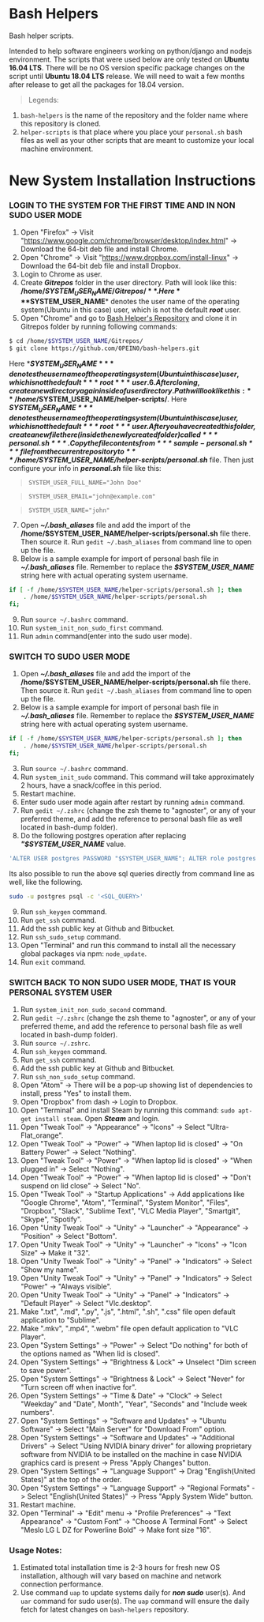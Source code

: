 # Bash Helpers
Bash helper scripts.

Intended to help software engineers working on python/django and nodejs environment. The scripts that were used below are only tested on **Ubuntu 16.04 LTS**. There will be no OS version specific package changes on the script until **Ubuntu 18.04 LTS** release. We will need to wait a few months after release to get all the packages for 18.04 version.

>Legends:

1. `bash-helpers` is the name of the repository and the folder name where this repository is cloned.
2. `helper-scripts` is that place where you place your `personal.sh` bash files as well as your other scripts that are meant to customize your local machine  environment.

# New System Installation Instructions

### LOGIN TO THE SYSTEM FOR THE FIRST TIME AND IN NON SUDO USER MODE
1. Open "Firefox" -> Visit "https://www.google.com/chrome/browser/desktop/index.html" -> Download the 64-bit deb file and install Chrome.
2. Open "Chrome" -> Visit "https://www.dropbox.com/install-linux" -> Download the 64-bit deb file and install Dropbox.
3. Login to Chrome as user.
4. Create ***Gitrepos*** folder in the user directory. Path will look like this: **/home/$SYSTEM_USER_NAME/Gitrepos/**. Here ***$SYSTEM_USER_NAME*** denotes the user name of the operating system(Ubuntu in this case) user, which is not the default ***root*** user.
5. Open "Chrome" and go to [Bash Helper's Repository](https://github.com/0PEIN0/bash-helpers) and clone it in Gitrepos folder by running following commands:
```sh
$ cd /home/$SYSTEM_USER_NAME/Gitrepos/
$ git clone https://github.com/0PEIN0/bash-helpers.git
```
Here ***$SYSTEM_USER_NAME*** denotes the user name of the operating system(Ubuntu in this case) user, which is not the default ***root*** user.
6. After cloning, create a new directory again inside of user directory. Path will look like this: **/home/$SYSTEM_USER_NAME/helper-scripts/**. Here ***$SYSTEM_USER_NAME*** denotes the user name of the operating system(Ubuntu in this case) user, which is not the default ***root*** user. After you have created this folder, create a new file there(inside the newly created folder) called ***personal.sh***. Copy the file contents from ***sample-personal.sh*** file from the current repository to ***/home/$SYSTEM_USER_NAME/helper-scripts/personal.sh*** file. Then just configure your info in ***personal.sh*** file like this:

>`SYSTEM_USER_FULL_NAME="John Doe"`

>`SYSTEM_USER_EMAIL="john@example.com"`

>`SYSTEM_USER_NAME="john"`

7. Open ***~/.bash_aliases*** file and add the import of the **/home/$SYSTEM_USER_NAME/helper-scripts/personal.sh** file there. Then source it. Run `gedit ~/.bash_aliases` from command line to open up the file.
8. Below is a sample example for import of personal bash file in ***~/.bash_aliases*** file. Remember to replace the ***$SYSTEM_USER_NAME*** string here with actual operating system username.
```bash
if [ -f /home/$SYSTEM_USER_NAME/helper-scripts/personal.sh ]; then
    . /home/$SYSTEM_USER_NAME/helper-scripts/personal.sh
fi;
```
9. Run `source ~/.bashrc` command.
10. Run `system_init_non_sudo_first` command.
11. Run `admin` command(enter into the sudo user mode).

### SWITCH TO SUDO USER MODE
1. Open ***~/.bash_aliases*** file and add the import of the **/home/$SYSTEM_USER_NAME/helper-scripts/personal.sh** file there. Then source it. Run `gedit ~/.bash_aliases` from command line to open up the file.
2. Below is a sample example for import of personal bash file in ***~/.bash_aliases*** file. Remember to replace the ***$SYSTEM_USER_NAME*** string here with actual operating system username.
```bash
if [ -f /home/$SYSTEM_USER_NAME/helper-scripts/personal.sh ]; then
    . /home/$SYSTEM_USER_NAME/helper-scripts/personal.sh
fi;
```
3. Run `source ~/.bashrc` command.
4. Run `system_init_sudo` command. This command will take approximately 2 hours, have a snack/coffee in this period.
5. Restart machine.
6. Enter sudo user mode again after restart by running `admin` command.
7. Run `gedit ~/.zshrc` (change the zsh theme to "agnoster", or any of your preferred theme, and add the reference to personal bash file as well located in bash-dump folder).
8. Do the following postgres operation after replacing ***"$SYSTEM_USER_NAME*** value.
```sql
'ALTER USER postgres PASSWORD "$SYSTEM_USER_NAME"; ALTER role postgres PASSWORD "$SYSTEM_USER_NAME"; CREATE ROLE $SYSTEM_USER_NAME LOGIN PASSWORD "$SYSTEM_USER_NAME";CREATE USER $SYSTEM_USER_NAME WITH PASSWORD "$SYSTEM_USER_NAME"; alter ROLE $SYSTEM_USER_NAME LOGIN PASSWORD "$SYSTEM_USER_NAME";alter USER $SYSTEM_USER_NAME WITH PASSWORD "$SYSTEM_USER_NAME";ALTER ROLE $SYSTEM_USER_NAME SET client_encoding TO "utf8"; ALTER ROLE $SYSTEM_USER_NAME SET default_transaction_isolation TO "read committed" ;ALTER ROLE $SYSTEM_USER_NAME SET timezone TO "UTC";alter role $SYSTEM_USER_NAME superuser;CREATE EXTENSION postgis;CREATE EXTENSION postgis_topology;CREATE EXTENSION postgis_sfcgal;CREATE EXTENSION fuzzystrmatch;CREATE EXTENSION address_standardizer;CREATE EXTENSION address_standardizer_data_us;CREATE EXTENSION postgis_tiger_geocoder;'
```
Its also possible to run the above sql queries directly from command line as well, like the following.
```bash
sudo -u postgres psql -c '<SQL_QUERY>'
```
9. Run `ssh_keygen` command.
10. Run `get_ssh` command.
11. Add the ssh public key at Github and Bitbucket.
12. Run `ssh_sudo_setup` command.
13. Open "Terminal" and run this command to install all the necessary global packages via npm: `node_update`.
14. Run `exit` command.

### SWITCH BACK TO NON SUDO USER MODE, THAT IS YOUR PERSONAL SYSTEM USER
1. Run `system_init_non_sudo_second` command.
2. Run `gedit ~/.zshrc` (change the zsh theme to "agnoster", or any of your preferred theme, and add the reference to personal bash file as well located in bash-dump folder).
3. Run `source ~/.zshrc`.
4. Run `ssh_keygen` command.
5. Run `get_ssh` command.
6. Add the ssh public key at Github and Bitbucket.
7. Run `ssh_non_sudo_setup` command.
8. Open "Atom" -> There will be a pop-up showing list of dependencies to install, press "Yes" to install them.
9. Open "Dropbox" from dash -> Login to Dropbox.
10. Open "Terminal" and install Steam by running this command: `sudo apt-get install steam`. Open ***Steam*** and login.
11. Open "Tweak Tool" -> "Appearance" -> "Icons" -> Select "Ultra-Flat_orange".
12. Open "Tweak Tool" -> "Power" -> "When laptop lid is closed" -> "On Battery Power" -> Select "Nothing".
13. Open "Tweak Tool" -> "Power" -> "When laptop lid is closed" -> "When plugged in" -> Select "Nothing".
14. Open "Tweak Tool" -> "Power" -> "When laptop lid is closed" -> "Don't suspend on lid close" -> Select "No".
15.  Open "Tweak Tool" -> "Startup Applications" -> Add applications like "Google Chrome", "Atom", "Terminal", "System Monitor", "Files", "Dropbox", "Slack", "Sublime Text", "VLC Media Player", "Smartgit", "Skype", "Spotify".
16. Open "Unity Tweak Tool" -> "Unity" -> "Launcher" -> "Appearance" -> "Position" -> Select "Bottom".
17. Open "Unity Tweak Tool" -> "Unity" -> "Launcher" -> "Icons" -> "Icon Size" -> Make it "32".
18. Open "Unity Tweak Tool" -> "Unity" -> "Panel" -> "Indicators" -> Select "Show my name".
19. Open "Unity Tweak Tool" -> "Unity" -> "Panel" -> "Indicators" -> Select "Power" -> "Always visible".
20. Open "Unity Tweak Tool" -> "Unity" -> "Panel" -> "Indicators" -> "Default Player" -> Select "Vlc.desktop".
21. Make ".txt", ".md", ".py", ".js", ".html", ".sh", ".css" file open default application to "Sublime".
22. Make ".mkv", ".mp4", ".webm" file open default application to "VLC Player".
23. Open "System Settings" -> "Power" -> Select "Do nothing" for both of the options named as "When lid is closed".
24. Open "System Settings" -> "Brightness & Lock" -> Unselect "Dim screen to save power".
25. Open "System Settings" -> "Brightness & Lock" -> Select "Never" for "Turn screen off when inactive for".
26. Open "System Settings" -> "Time & Date" -> "Clock" -> Select "Weekday" and "Date", Month", "Year", "Seconds" and "Include week numbers".
27. Open "System Settings" -> "Software and Updates" -> "Ubuntu Software" -> Select "Main Server" for "Download From" option.
28. Open "System Settings" -> "Software and Updates" -> "Additional Drivers" -> Select "Using NVIDIA binary driver" for allowing proprietary software from NVIDIA to be installed on the machine in case NVIDIA graphics card is present -> Press "Apply Changes" button.
29. Open "System Settings" -> "Language Support" -> Drag "English(United States)" at the top of the order.
30. Open "System Settings" -> "Language Support" -> "Regional Formats" -> Select "English(United States)" -> Press "Apply System Wide" button.
31. Restart machine.
32. Open "Terminal" -> "Edit" menu -> "Profile Preferences" -> "Text Appearance" -> "Custom Font" -> "Choose A Terminal Font" -> Select "Meslo LG L DZ for Powerline Bold" -> Make font size "16".

### Usage Notes:

1. Estimated total installation time is 2-3 hours for fresh new OS installation, although will vary based on machine and network connection performance.
2. Use command `uap` to update systems daily for ***non sudo*** user(s). And `uar` command for sudo user(s). The `uap` command will ensure the daily fetch for latest changes on `bash-helpers` repository.
